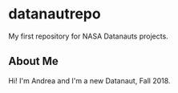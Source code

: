 # datanautrepo
My first repository for NASA Datanauts projects.

## About Me
Hi! I'm Andrea and I'm a new Datanaut, Fall 2018.
